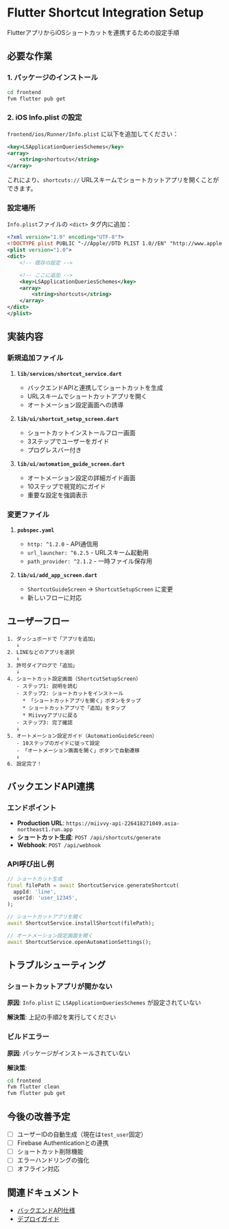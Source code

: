 # Flutter Shortcut Integration Setup

FlutterアプリからiOSショートカットを連携するための設定手順

## 必要な作業

### 1. パッケージのインストール

```bash
cd frontend
fvm flutter pub get
```

### 2. iOS Info.plist の設定

`frontend/ios/Runner/Info.plist` に以下を追加してください：

```xml
<key>LSApplicationQueriesSchemes</key>
<array>
    <string>shortcuts</string>
</array>
```

これにより、`shortcuts://` URLスキームでショートカットアプリを開くことができます。

### 設定場所

`Info.plist`ファイルの `<dict>` タグ内に追加：

```xml
<?xml version="1.0" encoding="UTF-8"?>
<!DOCTYPE plist PUBLIC "-//Apple//DTD PLIST 1.0//EN" "http://www.apple.com/DTDs/PropertyList-1.0.dtd">
<plist version="1.0">
<dict>
    <!-- 既存の設定 -->

    <!-- ここに追加 -->
    <key>LSApplicationQueriesSchemes</key>
    <array>
        <string>shortcuts</string>
    </array>
</dict>
</plist>
```

## 実装内容

### 新規追加ファイル

1. **`lib/services/shortcut_service.dart`**
   - バックエンドAPIと連携してショートカットを生成
   - URLスキームでショートカットアプリを開く
   - オートメーション設定画面への誘導

2. **`lib/ui/shortcut_setup_screen.dart`**
   - ショートカットインストールフロー画面
   - 3ステップでユーザーをガイド
   - プログレスバー付き

3. **`lib/ui/automation_guide_screen.dart`**
   - オートメーション設定の詳細ガイド画面
   - 10ステップで視覚的にガイド
   - 重要な設定を強調表示

### 変更ファイル

1. **`pubspec.yaml`**
   - `http: ^1.2.0` - API通信用
   - `url_launcher: ^6.2.5` - URLスキーム起動用
   - `path_provider: ^2.1.2` - 一時ファイル保存用

2. **`lib/ui/add_app_screen.dart`**
   - `ShortcutGuideScreen` → `ShortcutSetupScreen` に変更
   - 新しいフローに対応

## ユーザーフロー

```
1. ダッシュボードで「アプリを追加」
   ↓
2. LINEなどのアプリを選択
   ↓
3. 許可ダイアログで「追加」
   ↓
4. ショートカット設定画面（ShortcutSetupScreen）
   - ステップ1: 説明を読む
   - ステップ2: ショートカットをインストール
     * 「ショートカットアプリを開く」ボタンをタップ
     * ショートカットアプリで「追加」をタップ
     * Miivvyアプリに戻る
   - ステップ3: 完了確認
   ↓
5. オートメーション設定ガイド（AutomationGuideScreen）
   - 10ステップのガイドに従って設定
   - 「オートメーション画面を開く」ボタンで自動遷移
   ↓
6. 設定完了！
```

## バックエンドAPI連携

### エンドポイント

- **Production URL**: `https://miivvy-api-226418271049.asia-northeast1.run.app`
- **ショートカット生成**: `POST /api/shortcuts/generate`
- **Webhook**: `POST /api/webhook`

### API呼び出し例

```dart
// ショートカット生成
final filePath = await ShortcutService.generateShortcut(
  appId: 'line',
  userId: 'user_12345',
);

// ショートカットアプリを開く
await ShortcutService.installShortcut(filePath);

// オートメーション設定画面を開く
await ShortcutService.openAutomationSettings();
```

## トラブルシューティング

### ショートカットアプリが開かない

**原因**: `Info.plist` に `LSApplicationQueriesSchemes` が設定されていない

**解決策**: 上記の手順2を実行してください

### ビルドエラー

**原因**: パッケージがインストールされていない

**解決策**:
```bash
cd frontend
fvm flutter clean
fvm flutter pub get
```

## 今後の改善予定

- [ ] ユーザーIDの自動生成（現在は`test_user`固定）
- [ ] Firebase Authenticationとの連携
- [ ] ショートカット削除機能
- [ ] エラーハンドリングの強化
- [ ] オフライン対応

## 関連ドキュメント

- [バックエンドAPI仕様](../backend/API_SHORTCUTS.md)
- [デプロイガイド](../backend/DEPLOYMENT.md)
